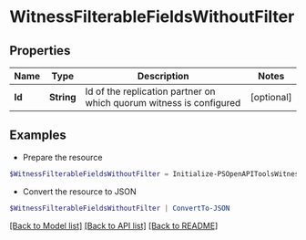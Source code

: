 # WitnessFilterableFieldsWithoutFilter
## Properties

Name | Type | Description | Notes
------------ | ------------- | ------------- | -------------
**Id** | **String** | Id of the replication partner on which quorum witness is configured | [optional] 

## Examples

- Prepare the resource
```powershell
$WitnessFilterableFieldsWithoutFilter = Initialize-PSOpenAPIToolsWitnessFilterableFieldsWithoutFilter  -Id 5a5ce66d4814a5e5156de428abb0a589
```

- Convert the resource to JSON
```powershell
$WitnessFilterableFieldsWithoutFilter | ConvertTo-JSON
```

[[Back to Model list]](../README.md#documentation-for-models) [[Back to API list]](../README.md#documentation-for-api-endpoints) [[Back to README]](../README.md)

